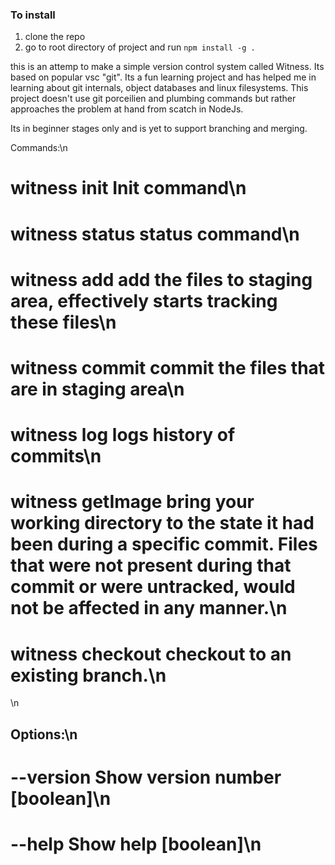 ### To install
1. clone the repo
2. go to root directory of project and run `npm install -g .`


this is an attemp to make a simple version control system called Witness.
Its based on popular vsc "git". Its a fun learning project and has helped me in learning about git internals, object databases and linux filesystems.
This project doesn't use git porceilien and plumbing commands but rather approaches the problem at hand from scatch in NodeJs.

Its in beginner stages only and is yet to support branching and merging.


Commands:\n
 # witness init      Init command\n
 # witness status    status command\n
 # witness add       add the files to staging area, effectively starts tracking these files\n
 # witness commit    commit the files that are in staging area\n
 # witness log       logs history of commits\n
 # witness getImage  bring your working directory to the state it had been during a specific commit. Files that were not present during that commit or were untracked, would not be affected in any manner.\n
 # witness checkout  checkout to an existing branch.\n
\n
## Options:\n
# --version  Show version number                                       [boolean]\n
# --help     Show help                                                 [boolean]\n